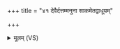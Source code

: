 +++
title = "४१ देवैर्दत्तम्मनुना साकमेतद्वाधूयम्"

+++
<details><summary>मूलम् (VS)</summary>

दे॒वैर्द॒त्तंमनु॑ना सा॒कमे॒तद्वाधू॑यं॒ वासो॑ व॒ध्व᳡श्च॒ वस्त्र॑म्। यो ब्र॒ह्मणे॑चिकि॒तुषे॒ ददा॑ति॒ स इद्रक्षां॑सि॒ तल्पा॑नि हन्ति ॥
</details>